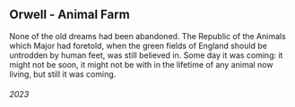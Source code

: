## Orwell - Animal Farm

None of the old dreams had been abandoned.
The Republic of the Animals which Major had foretold, when the green fields of England should be untrodden by human feet, was still believed in.
Some day it was coming: it might not be soon, it might not be with in the lifetime of any animal now living, but still it was coming.


###### 2023